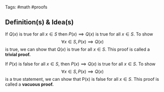 Tags: #math #proofs
## Definition(s) & Idea(s)
If $Q(x)$ is true for all $x\in S$ then $P(x)\implies Q(x)$ is true for all $x\in S$. To show $$\forall x\in S,P(x)\implies Q(x) $$is true, we can show that $Q(x)$ is true for all $x\in S$. This proof is called a **trivial proof.**

If $P(x)$ is false for all $x\in S$, then $P(x)\implies Q(x)$ is true for all $x\in S$. To show$$\forall x\in S,P(x)\implies Q(x)$$
is a true statement, we can show that P(x) is false for all $x\in S$. This proof is called a **vacuous proof.**


